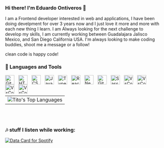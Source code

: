 ### Hi there! I'm Eduardo Ontiveros 👋
I am a Frontend developer interested in web and applications, I have been doing develpment for over 3 years now and I just love it more and more with each new thing I learn. 
I am Always looking for the next challenge to develop my skills, I am currently working between Guadalajara Jalisco Mexico, and San Diego California USA.
I'm always looking to make coding buddies, shoot me a message or a follow!

clean code is happy code!

### 🧰 Languages and Tools


<img align="left" alt="Git" width="30px" style="padding-right:10px;" src="https://cdn.jsdelivr.net/gh/devicons/devicon/icons/git/git-original.svg" />
<img align="left" alt="HTML" width="30px" style="padding-right:10px;" src="https://cdn.jsdelivr.net/gh/devicons/devicon/icons/html5/html5-plain.svg" />
<img align="left" alt="CSS" width="30px" style="padding-right:10px;" src="https://cdn.jsdelivr.net/gh/devicons/devicon/icons/css3/css3-plain.svg" />
<img align="left" alt="JavaScript" width="30px" style="padding-right:10px;" src="https://cdn.jsdelivr.net/gh/devicons/devicon/icons/javascript/javascript-plain.svg" />
<img align="left" alt="TypeScript" width="30px" style="padding-right:10px;" src="https://cdn.jsdelivr.net/gh/devicons/devicon/icons/typescript/typescript-original.svg" />
<img align="left" alt="React" width="30px" style="padding-right:10px;" src="https://cdn.jsdelivr.net/gh/devicons/devicon/icons/react/react-original.svg" />
<img align="left" alt="Next" width="30px" style="padding-right:10px;" src="https://cdn.jsdelivr.net/gh/devicons/devicon/icons/nextjs/nextjs-original.svg" />
<img align="left" alt="GitHub" width="30px" style="padding-right:10px;" src="https://cdn.jsdelivr.net/gh/devicons/devicon/icons/github/github-original.svg" />
<img align="left" alt="Sass" width="30px" style="padding-right:10px;" src="https://cdn.jsdelivr.net/gh/devicons/devicon/icons/sass/sass-original.svg" />
<img align="left" alt="VsCode" width="30px" style="padding-right:10px;" src="https://cdn.jsdelivr.net/gh/devicons/devicon/icons/vscode/vscode-original.svg" />
<img align="left" alt="VsCode" width="30px" style="padding-right:10px;" src="https://cdn.jsdelivr.net/gh/devicons/devicon/icons/nodejs/nodejs-original.svg" />
<img align="left" alt="VsCode" width="30px" style="padding-right:10px;" src="https://cdn.jsdelivr.net/gh/devicons/devicon/icons/express/express-original-wordmark.svg" />
<img align="left" alt="VsCode" width="30px" style="padding-right:10px;" src="https://cdn.jsdelivr.net/gh/devicons/devicon/icons/mongodb/mongodb-original-wordmark.svg" />
<br /> <br /> <br />
<table>
<tr>
      <td>
         <img alt="Tito's Top Languages" src="https://github-readme-stats.vercel.app/api/top-langs/?username=TIit0&layout=compact&theme=dracula&hide=roff,tsql,c">
      </td>
   </tr>
</table>
<br /> <br />

### 🎶 stuff I listen while working:
<a href="https://data-card-for-spotify.herokuapp.com/card?user_id=44qk7od8awu5azhtk7icqespk">
  <img src="https://data-card-for-spotify.herokuapp.com/api/card?user_id=44qk7od8awu5azhtk7icqespk" alt="Data Card for Spotify">
</a>

<!--
**TIit0/Tiit0** is a ✨ _special_ ✨ repository because its `README.md` (this file) appears on your GitHub profile.

